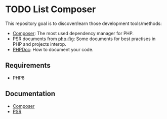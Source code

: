 TODO List Composer
==================

This repository goal is to discover/learn those development tools/methods:
- [Composer](https://getcomposer.org/): The most used dependency manager for PHP.
- PSR documents from [php-fig](https://www.php-fig.org/): Some documents for best practises in PHP and projects interop.
- [PHPDoc](https://docs.phpdoc.org/3.0/guide/references/phpdoc/index.html): How to document your code.

## Requirements

- PHP8

## Documentation

- [Composer](doc/composer.md)
- [PSR](doc/psr.md)
